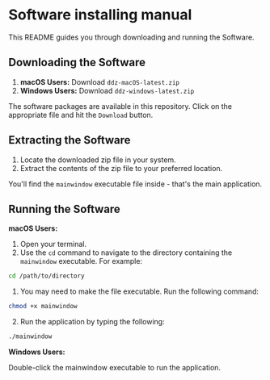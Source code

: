 # Software installing manual

This README guides you through downloading and running the Software.

## Downloading the Software

1. **macOS Users:** Download `ddz-macOS-latest.zip`
2. **Windows Users:** Download `ddz-windows-latest.zip`

The software packages are available in this repository. Click on the appropriate file and hit the `Download` button.

## Extracting the Software

1. Locate the downloaded zip file in your system.
2. Extract the contents of the zip file to your preferred location.

You'll find the `mainwindow` executable file inside - that's the main application.

## Running the Software

**macOS Users:**

1. Open your terminal.
2. Use the `cd` command to navigate to the directory containing the `mainwindow` executable. For example:

```bash
cd /path/to/directory
```

1. You may need to make the file executable. Run the following command:

```bash
chmod +x mainwindow
```

2. Run the application by typing the following:

```bash
./mainwindow
```

**Windows Users:**

Double-click the mainwindow executable to run the application.